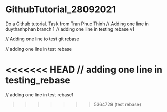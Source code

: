 # GithubTutorial_28092021
Do a Github tutorial. Task from Tran Phuc Thinh
// Adding one line in duythanhphan branch 1
// adding one line in testing rebase v1
 
// Adding one line to test git rebase

// adding one line in test rebase

<<<<<<< HEAD
// adding one line in testing_rebase
=======
// adding one line in test rebase1
>>>>>>> 5364729 (test rebase)
